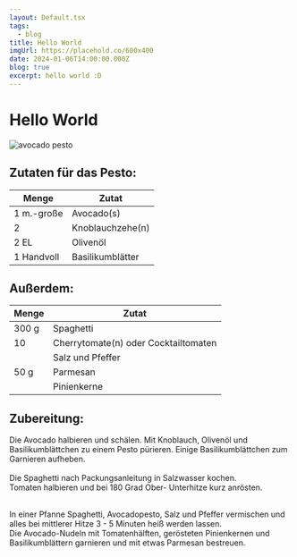 ```yaml
---
layout: Default.tsx
tags:
  - blog
title: Hello World
imgUrl: https://placehold.co/600x400
date: 2024-01-06T14:00:00.000Z
blog: true
excerpt: hello world :D
---
```


# Hello World

![avocado pesto](https://placehold.co/600x400)

## Zutaten für das Pesto:

| Menge      | Zutat            |
| ---------- | ---------------- |
| 1 m.-große | Avocado(s)       |
| 2          | Knoblauchzehe(n) |
| 2 EL       | Olivenöl         |
| 1 Handvoll | Basilikumblätter |

## Außerdem:

| Menge | Zutat                                |
| ----- | ------------------------------------ |
| 300 g | Spaghetti                            |
| 10    | Cherrytomate(n) oder Cocktailtomaten |
|       | Salz und Pfeffer                     |
| 50 g  | Parmesan                             |
|       | Pinienkerne                          |

## Zubereitung:

Die Avocado halbieren und schälen. Mit Knoblauch, Olivenöl und Basilikumblättchen zu einem Pesto pürieren. Einige Basilikumblättchen zum Garnieren aufheben.\
\
Die Spaghetti nach Packungsanleitung in Salzwasser kochen.\
Tomaten halbieren und bei 180 Grad Ober- Unterhitze kurz anrösten.

\
In einer Pfanne Spaghetti, Avocadopesto, Salz und Pfeffer vermischen und alles bei mittlerer Hitze 3 - 5 Minuten heiß werden lassen.\
Die Avocado-Nudeln mit Tomatenhälften, gerösteten Pinienkernen und Basilikumblättern garnieren und mit etwas Parmesan bestreuen.
